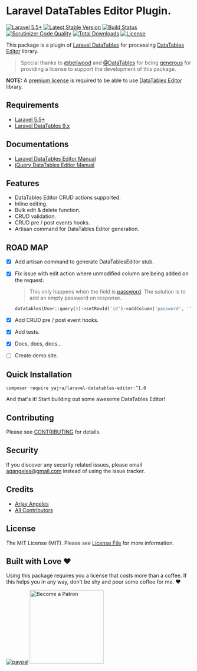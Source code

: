 # Laravel DataTables Editor Plugin.

[![Laravel 5.5+](https://img.shields.io/badge/Laravel-5.5+-orange.svg)](http://laravel.com)
[![Latest Stable Version](https://img.shields.io/packagist/v/yajra/laravel-datatables-editor.svg)](https://packagist.org/packages/yajra/laravel-datatables-editor)
[![Build Status](https://travis-ci.org/yajra/laravel-datatables-editor.svg?branch=master)](https://travis-ci.org/yajra/laravel-datatables-editor)
[![Scrutinizer Code Quality](https://scrutinizer-ci.com/g/yajra/laravel-datatables-editor/badges/quality-score.png?b=master)](https://scrutinizer-ci.com/g/yajra/laravel-datatables-editor/?branch=master)
[![Total Downloads](https://img.shields.io/packagist/dt/yajra/laravel-datatables-editor.svg)](https://packagist.org/packages/yajra/laravel-datatables-editor)
[![License](https://img.shields.io/github/license/mashape/apistatus.svg)](https://packagist.org/packages/yajra/laravel-datatables-editor)

This package is a plugin of [Laravel DataTables](https://github.com/yajra/laravel-datatables) for processing [DataTables Editor](https://editor.datatables.net/) library.

> Special thanks to [@bellwood](https://github.com/bellwood) and [@DataTables](https://github.com/datatables) for being [generous](https://github.com/yajra/laravel-datatables/issues/1548) for providing a license to support the development of this package.

**NOTE:** A [premium license](https://editor.datatables.net/purchase/index) is required to be able to use [DataTables Editor](https://editor.datatables.net/) library.

## Requirements

- [Laravel 5.5+](https://github.com/laravel/framework)
- [Laravel DataTables 9.x](https://github.com/yajra/laravel-datatables)

## Documentations

- [Laravel DataTables Editor Manual](https://yajrabox.com/docs/laravel-datatables/master/editor-installation)
- [jQuery DataTables Editor Manual](https://editor.datatables.net/manual/index)

## Features

- DataTables Editor CRUD actions supported.
- Inline editing.
- Bulk edit & delete function.
- CRUD validation.
- CRUD pre / post events hooks.
- Artisan command for DataTables Editor generation.

## ROAD MAP
- [x] Add artisan command to generate DataTablesEditor stub.
- [x] Fix issue with edit action where unmodified column are being added on the request.

    > This only happens when the field is [password](http://luik.datatables.net/forums/discussion/34151/how-do-i-prevent-password-field-from-changing-every-time-a-row-is-edited).
    The solution is to add an empty password on response.

    ```php
    datatables(User::query())->setRowId('id')->addColumn('password', '')->toJson()
    ```
- [x] Add CRUD pre / post event hooks.
- [x] Add tests.
- [x] Docs, docs, docs...
- [ ] Create demo site.

## Quick Installation

`composer require yajra/laravel-datatables-editor:^1.0`

And that's it! Start building out some awesome DataTables Editor!

## Contributing

Please see [CONTRIBUTING](https://github.com/yajra/laravel-datatables-editor/blob/master/.github/CONTRIBUTING.md) for details.

## Security

If you discover any security related issues, please email [aqangeles@gmail.com](mailto:aqangeles@gmail.com) instead of using the issue tracker.

## Credits

- [Arjay Angeles](https://github.com/yajra)
- [All Contributors](https://github.com/yajra/laravel-datatables-editor/graphs/contributors)

## License

The MIT License (MIT). Please see [License File](https://github.com/yajra/laravel-datatables-editor/blob/master/LICENSE.md) for more information.

## Built with Love :heart:

Using this package requires you a license that costs more than a coffee.
If this helps you in any way, don't be shy and pour some coffee for me. :heart:

[![paypal](https://www.paypalobjects.com/en_US/i/btn/btn_donateCC_LG.gif)](https://www.paypal.me/yajra)
<a href='https://www.patreon.com/bePatron?u=4521203'><img alt='Become a Patron' src='https://s3.amazonaws.com/patreon_public_assets/toolbox/patreon.png' border='0' width='200px' ></a>
